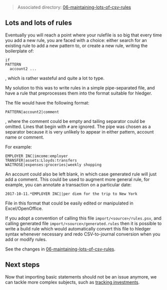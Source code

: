 > Associated directory:
> [06-maintaining-lots-of-csv-rules](../tree/master/06-maintaining-lots-of-csv-rules)

## Lots and lots of rules

Eventually you will reach a point where your rulefile is so big that
every time you add a new rule, you are faced with a choice: either
search for an existing rule to add a new pattern to, or create a new
rule, writing the boilerplate of:
```
if
PATTERN
  account2 ...

```
, which is rather wasteful and quite a lot to type. 

My solution to this was to write rules in a simple pipe-separated
file, and have a rule that preprocesses them into the format suitable for
hledger.

The file would have the following format:
```
PATTERN|account2|comment
```
, where the comment could be empty and tailing separator could be omitted. Lines that begin with `#` are
ignored. The pipe was chosen as a separator because it is very unlikely to appear in either pattern, account name or comment.

For example:
```
EMPLOYER INC|imcome:employer
TRANSFER|assets:Lloyds:transfers
WAITROSE|expenses:groceries|weekly shopping
```

An account could also be left blank, in which case generated rule will just add a comment. This could be used to
augment more general rule, for example, you can annotate a transaction on a particular date:
```
2017-10-11.*EMPLOYER INC||per diem for the trip to New York
```

File in this format that could be easily edited or manipulated in Excel/OpenOffice.

If you adopt a convention of calling this file `import/<source>/rules.psv`, and calling generated file `import/<source>/generated.rules` then it is possible to write a build rule which would automatically convert this file to hledger syntax whenever necessary and redo CSV-to-journal conversion when you add or modify rules.

See the changes in [06-maintaining-lots-of-csv-rules](../tree/master/06-maintaining-lots-of-csv-rules).

## Next steps

Now that importing basic statements should not be an issue anymore, we can tackle more complex subjects, such as [tracking investments](Investments-easy-approach).
